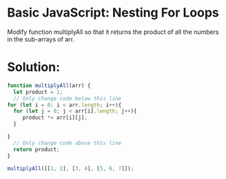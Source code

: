 # Basic JavaScript: Nesting For Loops
Modify function multiplyAll so that it returns the product of all the numbers in the sub-arrays of arr.

# Solution:
```javascript
function multiplyAll(arr) {
  let product = 1;
  // Only change code below this line
for (let i = 0; i < arr.length; i++){
  for (let j = 0; j < arr[i].length; j++){
     product *= arr[i][j];
  }

}
  // Only change code above this line
  return product;
}

multiplyAll([[1, 2], [3, 4], [5, 6, 7]]);
```

